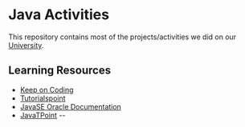 # Java Activities

This repository contains most of the projects/activities we did on our [University](https://www.facebook.com/NUDasmaPH/).

## Learning Resources
- [Keep on Coding](https://www.youtube.com/watch?v=yMkFYxrDL2M&list=PLuVT2Ug8ISOUeumoUczDqraT_EO6qFdWt)
- [Tutorialspoint](https://www.tutorialspoint.com/java/index.htm)
- [JavaSE Oracle Documentation](https://docs.oracle.com/javase/tutorial/) 
- [JavaTPoint](https://www.javatpoint.com)
--
